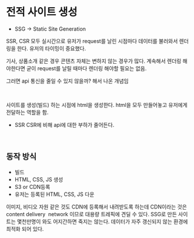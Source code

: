 # 전적 사이트 생성

- SSG -> Static Site Generation

SSR, CSR 모두 실시간으로 유저가 request를 날린 시점마다 데이터를 불러와서 렌더링을 한다. 유저의 타이밍이 중요했다.

기사, 상품소개 같은 경우 콘텐츠 자체는 변하지 않는 경우가 많다. 계속해서 렌더링 해야한다면 굳이 request를 날릴 때마다 렌더링 해야할 필요는 없음.

그러면 api 통신을 줄일 수 있지 않을까? 해서 나온 개념임

<br/>

사이트를 생성(빌드) 하는 시점에 html을 생성한다. html을 모두 만들어놓고 유저에게 전달하는 역할을 함. 

- SSR CSR에 비해 api에 대한 부하가 줄어든다.

<br/>

## 동작 방식

- 빌드
- HTML, CSS, JS 생성
- S3 or CDN등록
- 유저는 등록된 HTML, CSS, JS 다운

이미지, 비디오 자원 같은 것도 CDN에 등록해서 내려받도록 하는데 CDN이라는 것은 content delivery  network 이므로 대용량 트레픽에 견딜 수 있다. SSG로 만든 사이트는 몇천만명이 와도 어지간하면 죽지는 않는다. 데이터가 자주 갱신되지 않는 환경에 최적화 되어 있다.



 